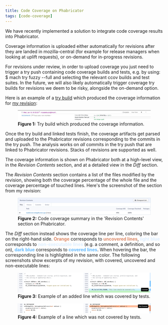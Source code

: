 ```yaml
---
title: Code Coverage on Phabricator
tags: [code-coverage]
---
```


We have recently implemented a solution to integrate code coverage results into Phabricator.

Coverage information is uploaded either automatically for revisions after they are landed in mozilla-central (for example for release managers when looking at uplift requests), or on-demand for in-progress revisions.

For revisions under review, in order to upload coverage you just need to trigger a try push containing code coverage builds and tests, e.g. by using:
$ mach try fuzzy \-\-full
and selecting the relevant ccov builds and test suites. In the future, we will also likely automatically trigger coverage try builds for revisions we deem to be risky, alongside the on-demand option.

Here is an example of a [try build](https://treeherder.mozilla.org/#/jobs?repo=try&revision=38213b49dc00cd108dfa9a246045ed677c34de91) which produced the coverage information for [my revision](https://phabricator.services.mozilla.com/D14758):
<figure>
  <img src="/assets/code-coverage-on-phabricator-try-build.png" alt="Try build which produced the coverage information" />
  <figcaption><b>Figure 1:</b> Try build which produced the coverage information.</figcaption>
</figure>

Once the try build and linked tests finish, the coverage artifacts get parsed and uploaded to the Phabricator revisions corresponding to the commits in the try push. The analysis works on *all* commits in the try push that are linked to Phabricator revisions. Stacks of revisions are supported as well.

The coverage information is shown on Phabricator both at a high-level view, in the *Revision Contents* section, and at a detailed view in the *Diff* section.

The *Revision Contents* section contains a list of the files modified by the revision, showing both the coverage percentage of the whole file and the coverage percentage of touched lines. Here's the screenshot of the section from my revision:
<figure>
  <img src="/assets/code-coverage-on-phabricator-revision-contents.png" alt="Code coverage summary in the 'Revision Contents' section on Phabricator" />
  <figcaption><b>Figure 2:</b> Code coverage summary in the 'Revision Contents' section on Phabricator.</figcaption>
</figure>

The *Diff* section instead shows the coverage line per line, coloring the bar on the right-hand side. <span style="color:#d86">**Orange**</span> corresponds to <span style="color:#d86">**uncovered lines**</span>, <span style="color:#def">**light blue**</span> corresponds to <span style="color:#def">**non-executable lines**</span> (e.g. a comment, a definition, and so on), <span style="color:#6bf">**dark blue**</span> corresponds to <span style="color:#6bf">**covered lines**</span>. When hovering the bar, the corresponding line is highlighted in the same color.
The following screenshots show excerpts of my revision, with covered, uncovered and non-executable lines:

<figure>
  <img src="/assets/code-coverage-on-phabricator-covered-line.png" alt="Example of an added line which was covered by tests" />
  <figcaption><b>Figure 3:</b> Example of an added line which was covered by tests.</figcaption>
</figure>

<figure>
  <img src="/assets/code-coverage-on-phabricator-uncovered-line.png" alt="Example of a line which was not covered by tests" />
  <figcaption><b>Figure 4:</b> Example of a line which was not covered by tests.</figcaption>
</figure>
